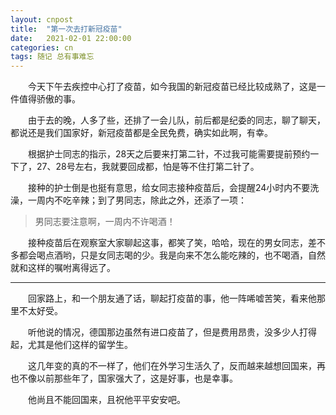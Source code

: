 ```yaml
---
layout: cnpost
title:  "第一次去打新冠疫苗"
date:   2021-02-01 22:00:00
categories: cn
tags: 随记 总有事难忘
---
```



&emsp;&emsp;今天下午去疾控中心打了疫苗，如今我国的新冠疫苗已经比较成熟了，这是一件值得骄傲的事。

&emsp;&emsp;由于去的晚，人多了些，还排了一会儿队，前后都是纪委的同志，聊了聊天，都说还是我们国家好，新冠疫苗都是全民免费，确实如此啊，有幸。

&emsp;&emsp;根据护士同志的指示，28天之后要来打第二针，不过我可能需要提前预约一下了，27、28号左右，我就要回成都，怕是等不住打第二针了。

&emsp;&emsp;接种的护士倒是也挺有意思，给女同志接种疫苗后，会提醒24小时内不要洗澡，一周内不吃辛辣；到了男同志，除此之外，还添了一项：

> 男同志要注意啊，一周内不许喝酒！

&emsp;&emsp;接种疫苗后在观察室大家聊起这事，都笑了笑，哈哈，现在的男女同志，差不多都会喝点酒哟，只是女同志喝的少。我是向来不怎么能吃辣的，也不喝酒，自然就和这样的嘱咐离得远了。

-----

&emsp;&emsp;回家路上，和一个朋友通了话，聊起打疫苗的事，他一阵唏嘘苦笑，看来他那里不太好受。

&emsp;&emsp;听他说的情况，德国那边虽然有进口疫苗了，但是费用昂贵，没多少人打得起，尤其是他们这样的留学生。

&emsp;&emsp;这几年变的真的不一样了，他们在外学习生活久了，反而越来越想回国来，再也不像以前那些年了，国家强大了，这是好事，也是幸事。

&emsp;&emsp;他尚且不能回国来，且祝他平平安安吧。